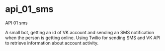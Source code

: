 # api_01_sms
API 01 sms

A small bot, getting an id of VK account and sending an SMS notification when the person is getting online.
Using Twilio for sending SMS and VK API to retrieve information about account activity.
